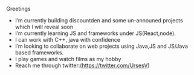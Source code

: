 Greetings




- I’m currently building discountden and some un-announed projects which I will  reveal soon
- I’m currently learning JS and frameworks under JS(React,node).
- I can work with C++, java with confidence 
- I’m looking to collaborate on web projects using Java,JS and JS/Java based frameworks. 
- I play games and watch films as my hobby
- Reach me through twitter:(https://twitter.com/UrsesV)




